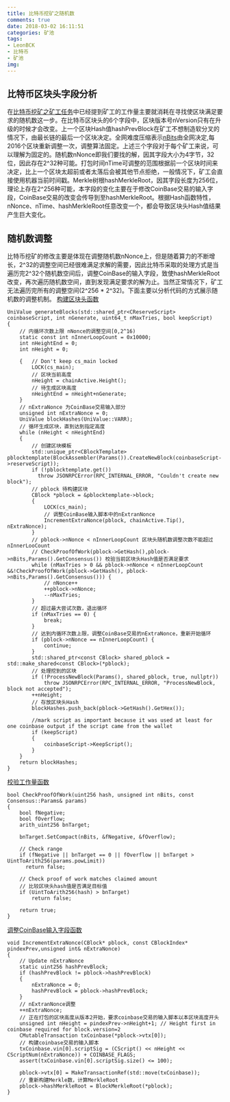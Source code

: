 ```yaml
---
title: 比特币挖矿之随机数
comments: true
date: 2018-03-02 16:11:51
categories: 矿池
tags: 
- LeonBCK 
- 比特币 
- 矿池
img:
---
```


## 比特币区块头字段分析
在[比特币挖矿之矿工任务](https://xingyunbite.github.io/2018/02/28/%E6%AF%94%E7%89%B9%E5%B8%81%E6%8C%96%E7%9F%BF%E4%B9%8B%E7%9F%BF%E5%B7%A5%E4%BB%BB%E5%8A%A1-1/)中已经提到矿工的工作量主要就消耗在寻找使区块满足要求的随机数这一步。在比特币区块头的6个字段中，区块版本号nVersion只有在升级的时候才会改变。上一个区块Hash值hashPrevBlock在矿工不想制造软分叉的情况下，由最长链的最后一个区块决定。全网难度压缩表示[nBits](https://xingyunbite.github.io/2018/02/09/%E6%AF%94%E7%89%B9%E5%B8%81%E6%8C%96%E7%9F%BF%E4%B9%8B%E5%85%A8%E7%BD%91%E9%9A%BE%E5%BA%A6/)由全网决定,每2016个区块重新调整一次，调整算法固定。上述三个字段对于每个矿工来说，可以理解为固定的。随机数nNonce即我们要找的解，因其字段大小为4字节，32位，因此存在2^32种可能。打包时间nTime可调整的范围根据前一个区块时间来决定，比上一个区块太超前或者太落后会被其他节点拒绝，一般情况下，矿工会直接使用机器当前时间戳。Merkle树根hashMerkleRoot，因其字段长度为256位，理论上存在2^256种可能，本字段的变化主要在于修改CoinBase交易的输入字段，CoinBase交易的改变会传导到至hashMerkleRoot。根据Hash函数特性，nNonce、nTime、hashMerkleRoot任意改变一个，都会导致区块头Hash值结果产生巨大变化。

## 随机数调整
比特币挖矿的修改主要是体现在调整随机数nNonce上，但是随着算力的不断增长，2^32的调整空间已经很难满足求解的需要，因此比特币采取的处理方式是当遍历完2^32个随机数空间后，调整CoinBase的输入字段，致使hashMerkleRoot改变，再次遍历随机数空间，直到发现满足要求的解为止。当然正常情况下，矿工无法遍历完所有的调整空间(2^256 * 2^32)。下面主要以分析代码的方式展示随机数的调整机制。
[构建区块头函数](https://github.com/bitcoin/bitcoin/blob/fd65937ec601326b479654a5ad14847adcdb214c/src/rpc/mining.cpp#L106)
```
UniValue generateBlocks(std::shared_ptr<CReserveScript> coinbaseScript, int nGenerate, uint64_t nMaxTries, bool keepScript)
{
	// 内循环次数上限 nNonce的调整空间[0,2^16)
	static const int nInnerLoopCount = 0x10000;
	int nHeightEnd = 0;
	int nHeight = 0;

	{   // Don't keep cs_main locked
		LOCK(cs_main);
		// 区块当前高度
		nHeight = chainActive.Height();
		// 待生成区块高度
		nHeightEnd = nHeight+nGenerate;
	}
	// nExtraNonce 为CoinBase交易输入部分
	unsigned int nExtraNonce = 0;
	UniValue blockHashes(UniValue::VARR);
	// 循环生成区块，直到达到指定高度
	while (nHeight < nHeightEnd)
	{
		// 创建区块模板
		std::unique_ptr<CBlockTemplate> pblocktemplate(BlockAssembler(Params()).CreateNewBlock(coinbaseScript->reserveScript));
		if (!pblocktemplate.get())
		  throw JSONRPCError(RPC_INTERNAL_ERROR, "Couldn't create new block");
		// pblock 待构建区块
		CBlock *pblock = &pblocktemplate->block;
		{
			LOCK(cs_main);
			// 调整CoinBase输入脚本中的nExtranNonce
			IncrementExtraNonce(pblock, chainActive.Tip(), nExtraNonce);
		}
		// pblock->nNonce < nInnerLoopCount 区块头随机数调整次数不能超过nInnerLooCount
		// CheckProofOfWork(pblock->GetHash(),pblock->nBits,Params().GetConsensus()) 校验当前区块头Hash值是否满足要求
		while (nMaxTries > 0 && pblock->nNonce < nInnerLoopCount &&!CheckProofOfWork(pblock->GetHash(), pblock->nBits,Params().GetConsensus())) {
			// nNonce++
			++pblock->nNonce;
			--nMaxTries;
		}
		// 超过最大尝试次数，退出循环
		if (nMaxTries == 0) {
			break;
		}
		// 达到内循环次数上限，调整CoinBase交易的nExtraNonce，重新开始循环
		if (pblock->nNonce == nInnerLoopCount) {
			continue;
		}
		std::shared_ptr<const CBlock> shared_pblock = std::make_shared<const CBlock>(*pblock);
		// 处理挖到的区块
		if (!ProcessNewBlock(Params(), shared_pblock, true, nullptr))
		    throw JSONRPCError(RPC_INTERNAL_ERROR, "ProcessNewBlock, block not accepted");
		++nHeight;
		// 存放区块头Hash
		blockHashes.push_back(pblock->GetHash().GetHex());

		//mark script as important because it was used at least for one coinbase output if the script came from the wallet
		if (keepScript)
		{
			coinbaseScript->KeepScript();
		}
	}
	return blockHashes;
}
```
[校验工作量函数](https://github.com/bitcoin/bitcoin/blob/5961b23898ee7c0af2626c46d5d70e80136578d3/src/pow.cpp#L74)
```
bool CheckProofOfWork(uint256 hash, unsigned int nBits, const Consensus::Params& params)
{
	bool fNegative;
	bool fOverflow;
	arith_uint256 bnTarget;

	bnTarget.SetCompact(nBits, &fNegative, &fOverflow);

	// Check range
	if (fNegative || bnTarget == 0 || fOverflow || bnTarget > UintToArith256(params.powLimit))
	  return false;

	// Check proof of work matches claimed amount
	// 比较区块头hash值是否满足目标值
	if (UintToArith256(hash) > bnTarget)
	    return false;

	return true;
}
```
[调整CoinBase输入字段函数](https://github.com/bitcoin/bitcoin/blob/44080a90a29292df96e92f22242785c5040000a1/src/miner.cpp#L442)
```
void IncrementExtraNonce(CBlock* pblock, const CBlockIndex* pindexPrev,unsigned int& nExtraNonce)
{
	// Update nExtraNonce
	static uint256 hashPrevBlock;
	if (hashPrevBlock != pblock->hashPrevBlock)
	{
		nExtraNonce = 0;
		hashPrevBlock = pblock->hashPrevBlock;
	}
	// nExtranNonce调整
	++nExtraNonce;
	// 正在打包的区块高度从版本2开始，要求coinbase交易的输入脚本以本区块高度开头
	unsigned int nHeight = pindexPrev->nHeight+1; // Height first in coinbase required for block.version=2
	CMutableTransaction txCoinbase(*pblock->vtx[0]);
	// 构建coinbase交易的输入脚本
	txCoinbase.vin[0].scriptSig = (CScript() << nHeight << CScriptNum(nExtraNonce)) + COINBASE_FLAGS;
	assert(txCoinbase.vin[0].scriptSig.size() <= 100);

	pblock->vtx[0] = MakeTransactionRef(std::move(txCoinbase));
	// 重新构建Merkle数，计算MerkleRoot
	pblock->hashMerkleRoot = BlockMerkleRoot(*pblock);
}
```
